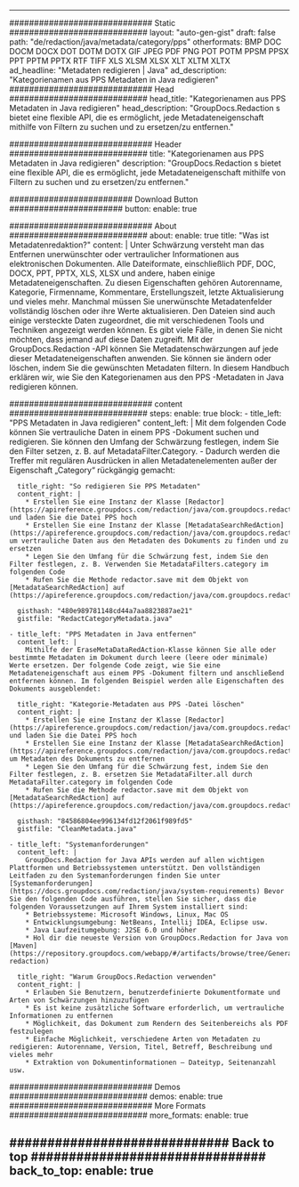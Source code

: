 
---
############################# Static ############################
layout: "auto-gen-gist" 
draft: false
path: "de/redaction/java/metadata/category/pps"
otherformats: BMP DOC DOCM DOCX DOT DOTM DOTX GIF JPEG PDF PNG POT POTM PPSM PPSX PPT PPTM PPTX RTF TIFF XLS XLSM XLSX XLT XLTM XLTX  
ad_headline: "Metadaten redigieren | Java"
ad_description: "Kategorienamen aus PPS Metadaten in Java redigieren"
############################# Head ############################
head_title: "Kategorienamen aus PPS Metadaten in Java redigieren"
head_description: "GroupDocs.Redaction s bietet eine flexible API, die es ermöglicht, jede Metadateneigenschaft mithilfe von Filtern zu suchen und zu ersetzen/zu entfernen."

############################# Header ############################
title: "Kategorienamen aus PPS Metadaten in Java redigieren"
description: "GroupDocs.Redaction s bietet eine flexible API, die es ermöglicht, jede Metadateneigenschaft mithilfe von Filtern zu suchen und zu ersetzen/zu entfernen."

######################### Download Button #######################
button:
    enable: true

############################# About ############################
about:
    enable: true
    title: "Was ist Metadatenredaktion?"
    content: |
        Unter Schwärzung versteht man das Entfernen unerwünschter oder vertraulicher Informationen aus elektronischen Dokumenten. Alle Dateiformate, einschließlich PDF, DOC, DOCX, PPT, PPTX, XLS, XLSX und andere, haben einige Metadateneigenschaften. Zu diesen Eigenschaften gehören Autorenname, Kategorie, Firmenname, Kommentare, Erstellungszeit, letzte Aktualisierung und vieles mehr. Manchmal müssen Sie unerwünschte Metadatenfelder vollständig löschen oder ihre Werte aktualisieren. Den Dateien sind auch einige versteckte Daten zugeordnet, die mit verschiedenen Tools und Techniken angezeigt werden können. Es gibt viele Fälle, in denen Sie nicht möchten, dass jemand auf diese Daten zugreift. Mit der GroupDocs.Redaction -API können Sie Metadatenschwärzungen auf jede dieser Metadateneigenschaften anwenden. Sie können sie ändern oder löschen, indem Sie die gewünschten Metadaten filtern. In diesem Handbuch erklären wir, wie Sie den Kategorienamen aus den PPS -Metadaten in Java redigieren können.

############################# content ############################
steps:
    enable: true
    block:
    - title_left: "PPS Metadaten in Java redigieren"
      content_left: |
        Mit dem folgenden Code können Sie vertrauliche Daten in einem PPS -Dokument suchen und redigieren. Sie können den Umfang der Schwärzung festlegen, indem Sie den Filter setzen, z. B. auf MetadataFilter.Category. - Dadurch werden die Treffer mit regulären Ausdrücken in allen Metadatenelementen außer der Eigenschaft „Category“ rückgängig gemacht: 

      title_right: "So redigieren Sie PPS Metadaten"
      content_right: |
        * Erstellen Sie eine Instanz der Klasse [Redactor](https://apireference.groupdocs.com/redaction/java/com.groupdocs.redaction/Redactor) und laden Sie die Datei PPS hoch
        * Erstellen Sie eine Instanz der Klasse [MetadataSearchRedAction](https://apireference.groupdocs.com/redaction/java/com.groupdocs.redaction.redactions/MetadataSearchRedaction), um vertrauliche Daten aus den Metadaten des Dokuments zu finden und zu ersetzen
        * Legen Sie den Umfang für die Schwärzung fest, indem Sie den Filter festlegen, z. B. Verwenden Sie MetadataFilters.category im folgenden Code
        * Rufen Sie die Methode redactor.save mit dem Objekt von [MetadataSearchRedAction] auf (https://apireference.groupdocs.com/redaction/java/com.groupdocs.redaction.redactions/MetadataSearchRedaction) 

      gisthash: "480e989781148cd44a7aa8823887ae21"
      gistfile: "RedactCategoryMetadata.java"
      
    - title_left: "PPS Metadaten in Java entfernen"
      content_left: |
        Mithilfe der EraseMetaDataRedAction-Klasse können Sie alle oder bestimmte Metadaten im Dokument durch leere (leere oder minimale) Werte ersetzen. Der folgende Code zeigt, wie Sie eine Metadateneigenschaft aus einem PPS -Dokument filtern und anschließend entfernen können. Im folgenden Beispiel werden alle Eigenschaften des Dokuments ausgeblendet: 
        
      title_right: "Kategorie-Metadaten aus PPS -Datei löschen"
      content_right: |
        * Erstellen Sie eine Instanz der Klasse [Redactor](https://apireference.groupdocs.com/redaction/java/com.groupdocs.redaction/Redactor) und laden Sie die Datei PPS hoch
        * Erstellen Sie eine Instanz der Klasse [MetadataSearchRedAction](https://apireference.groupdocs.com/redaction/java/com.groupdocs.redaction.redactions/MetadataSearchRedaction), um Metadaten des Dokuments zu entfernen
        * Legen Sie den Umfang für die Schwärzung fest, indem Sie den Filter festlegen, z. B. ersetzen Sie MetadataFilter.all durch MetadataFilter.category im folgenden Code
        * Rufen Sie die Methode redactor.save mit dem Objekt von [MetadataSearchRedAction] auf (https://apireference.groupdocs.com/redaction/java/com.groupdocs.redaction.redactions/MetadataSearchRedaction) 
        
      gisthash: "84586804ee996134fd12f2061f989fd5"
      gistfile: "CleanMetadata.java"

    - title_left: "Systemanforderungen"
      content_left: |
        GroupDocs.Redaction for Java APIs werden auf allen wichtigen Plattformen und Betriebssystemen unterstützt. Den vollständigen Leitfaden zu den Systemanforderungen finden Sie unter [Systemanforderungen](https://docs.groupdocs.com/redaction/java/system-requirements) Bevor Sie den folgenden Code ausführen, stellen Sie sicher, dass die folgenden Voraussetzungen auf Ihrem System installiert sind:
        * Betriebssysteme: Microsoft Windows, Linux, Mac OS
        * Entwicklungsumgebung: NetBeans, Intellij IDEA, Eclipse usw.
        * Java Laufzeitumgebung: J2SE 6.0 und höher
        * Hol dir die neueste Version von GroupDocs.Redaction for Java von [Maven](https://repository.groupdocs.com/webapp/#/artifacts/browse/tree/General/repo/com/groupdocs/groupdocs-redaction)
        
      title_right: "Warum GroupDocs.Redaction verwenden"
      content_right: |
        * Erlauben Sie Benutzern, benutzerdefinierte Dokumentformate und Arten von Schwärzungen hinzuzufügen
        * Es ist keine zusätzliche Software erforderlich, um vertrauliche Informationen zu entfernen
        * Möglichkeit, das Dokument zum Rendern des Seitenbereichs als PDF festzulegen
        * Einfache Möglichkeit, verschiedene Arten von Metadaten zu redigieren: Autorenname, Version, Titel, Betreff, Beschreibung und vieles mehr
        * Extraktion von Dokumentinformationen — Dateityp, Seitenanzahl usw.
        

############################# Demos ############################
demos:
    enable: true
############################# More Formats ############################
more_formats:
    enable: true

############################# Back to top ###############################
back_to_top:
    enable: true
---